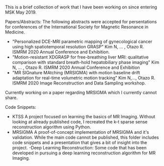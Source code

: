 This is a brief collection of work that I have been working on since entering MSK May 2019. 

Papers/Abstracts:
The following abstracts were accepted for persentations for conferences of the International Society for Magnetic Resonance in Medicine. 
- "Personalized DCE-MRI parametric mapping of gynecological cancer using high spatiotemporal resolution GRASP" Kim N, ... , Otazo R. ISMRM 2020 Annual Conference and Exhibition. 
- "Motion-resistant XDGRASP for free-breathing liver MRI: qualitative comparison with standard breath-hold hepatobiliary phase imaging" Kim N, ... , Otazo R. ISMRM 2020 Annual Conference and Exhibition
- "MR SIGnature MAtching (MRSIGMA) with motion baseline drift adaptation for real-time volumetric motion tracking" Kim N,..., Otazo R. ISMRM 2020 Image Reconstruction and Data Sampling workshop.

Currently working on a paper regarding MRSIGMA which I currently cannot share. 

Code Snippets: 
- KTSS
 A project focused on learning the basics of MR Imaging. Without looking at already published code, I recreated the k-t sparse sense reconstruction algorithm using Python. 
- MRSIGMA
 A proof-of-concept implementation of MRSIGMA and it's validation. While the main code cannot be published, this folder includes code snippets and a presentation that gives a bit of insight into the project.
-Deep Learning Reconstruction: Some code that has been developed in pursuing a deep learning reconstruction algorithm for MR Imaging. 
